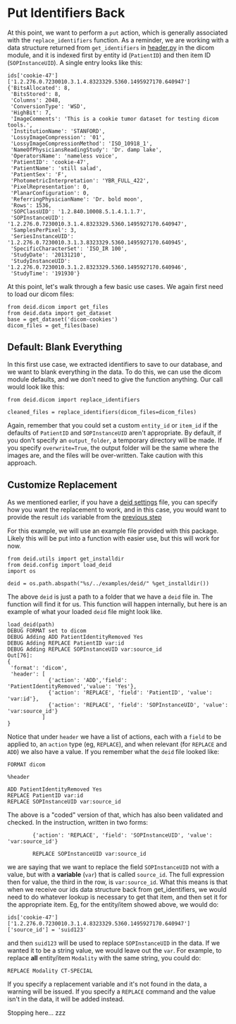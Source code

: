 # Put Identifiers Back
At this point, we want to perform a `put` action, which is generally associated with the `replace_identifiers` function. As a reminder, we are working with a data structure returned from `get_identifiers` in [header.py](../deid/dicom/header.py) in the dicom module, and it is indexed first by entity id (`PatientID`) and then item ID (`SOPInstanceUID`). A single entry looks like this:

```
ids['cookie-47']['1.2.276.0.7230010.3.1.4.8323329.5360.1495927170.640947']
{'BitsAllocated': 8,
 'BitsStored': 8,
 'Columns': 2048,
 'ConversionType': 'WSD',
 'HighBit': 7,
 'ImageComments': 'This is a cookie tumor dataset for testing dicom tools.',
 'InstitutionName': 'STANFORD',
 'LossyImageCompression': '01',
 'LossyImageCompressionMethod': 'ISO_10918_1',
 'NameOfPhysiciansReadingStudy': 'Dr. damp lake',
 'OperatorsName': 'nameless voice',
 'PatientID': 'cookie-47',
 'PatientName': 'still salad',
 'PatientSex': 'F',
 'PhotometricInterpretation': 'YBR_FULL_422',
 'PixelRepresentation': 0,
 'PlanarConfiguration': 0,
 'ReferringPhysicianName': 'Dr. bold moon',
 'Rows': 1536,
 'SOPClassUID': '1.2.840.10008.5.1.4.1.1.7',
 'SOPInstanceUID': '1.2.276.0.7230010.3.1.4.8323329.5360.1495927170.640947',
 'SamplesPerPixel': 3,
 'SeriesInstanceUID': '1.2.276.0.7230010.3.1.3.8323329.5360.1495927170.640945',
 'SpecificCharacterSet': 'ISO_IR 100',
 'StudyDate': '20131210',
 'StudyInstanceUID': '1.2.276.0.7230010.3.1.2.8323329.5360.1495927170.640946',
 'StudyTime': '191930'}
```

At this point, let's walk through a few basic use cases. We again first need to load our dicom files:

```
from deid.dicom import get_files
from deid.data import get_dataset
base = get_dataset('dicom-cookies')
dicom_files = get_files(base)
```


## Default: Blank Everything
In this first use case, we extracted identifiers to save to our database, and we want to blank everything in the data. To do this, we can use the dicom module defaults, and we don't need to give the function anything. Our call would look like this:

```
from deid.dicom import replace_identifiers

cleaned_files = replace_identifiers(dicom_files=dicom_files)
```

Again, remember that you could set a custom `entity_id` or `item_id` if the defaults of `PatientID` and `SOPInstanceUID` aren't appropriate. By default, if you don't specify an `output_folder`, a temporary directory will be made. If you specify `overwrite=True`, the output folder will be the same where the images are, and the files will be over-written. Take caution with this approach.


## Customize Replacement
As we mentioned earlier, if you have a [deid settings](config.md) file, you can specify how you want the replacement to work, and in this case, you would want to provide the result `ids` variable from the [previous step](get.md)

For this example, we will use an example file provided with this package. Likely this will be put into a function with easier use, but this will work for now.

```
from deid.utils import get_installdir
from deid.config import load_deid
import os

deid = os.path.abspath("%s/../examples/deid/" %get_installdir())
```

The above `deid` is just a path to a folder that we have a `deid` file in. The function will find it for us. This function will happen internally, but here is an example of what your loaded `deid` file might look like.

```
load_deid(path)
DEBUG FORMAT set to dicom
DEBUG Adding ADD PatientIdentityRemoved Yes
DEBUG Adding REPLACE PatientID var:id
DEBUG Adding REPLACE SOPInstanceUID var:source_id
Out[76]: 
{
 'format': 'dicom',
 'header': [
             {'action': 'ADD','field': 'PatientIdentityRemoved','value': 'Yes'},
             {'action': 'REPLACE', 'field': 'PatientID', 'value': 'var:id'},
             {'action': 'REPLACE', 'field': 'SOPInstanceUID', 'value': 'var:source_id'}
           ]
}
```

Notice that under `header` we have a list of actions, each with a `field` to be applied to, an `action` type (eg, `REPLACE`), and when relevant (for `REPLACE` and `ADD`) we also have a value. If you remember what the `deid` file looked like:

```
FORMAT dicom

%header

ADD PatientIdentityRemoved Yes
REPLACE PatientID var:id
REPLACE SOPInstanceUID var:source_id
```

The above is a "coded" version of that, which has also been validated and checked. In the instruction, written in two forms:

```
        {'action': 'REPLACE', 'field': 'SOPInstanceUID', 'value': 'var:source_id'}
    
        REPLACE SOPInstanceUID var:source_id
```

we are saying that we want to replace the field `SOPInstanceUID` not with a value, but with a **variable** (`var`) that is called `source_id`. The full expression then for value, the third in the row, is `var:source_id`. What this means is that when we receive our ids data structure back from get_identifiers, we would need to do whatever lookup is necessary to get that item, and then set it for the appropriate item. Eg, for the entity/item showed above, we would do:

```
ids['cookie-47']['1.2.276.0.7230010.3.1.4.8323329.5360.1495927170.640947']['source_id'] = 'suid123'
```

and then `suid123` will be used to replace `SOPInstanceUID` in the data. If we wanted it to be a string value, we would leave out the `var`. For example, to replace **all** entity/item `Modality` with the same string, you could do:

```
REPLACE Modality CT-SPECIAL
```

If you specify a replacement variable and it's not found in the data, a warning will be issued. If you specify a `REPLACE` command and the value isn't in the data, it will be added instead.

Stopping here... zzz
